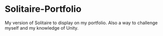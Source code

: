 # Solitaire-Portfolio
My version of Solitaire to display on my portfolio. Also a way to challenge myself and my knowledge of Unity.

